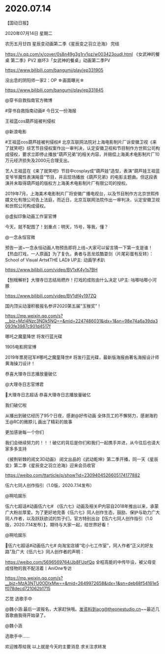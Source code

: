# 2020.07.14


【国动日报】

2020年07月14日  星期二

农历五月廿四
 星辰变动画第二季《星辰变之羽立沧海》 完结

https://v.qq.com/x/cover/0s8n49g3g1rv1oz/w003423oudl.html
 《女武神的餐桌 第二季》PV2 崩坏3「女武神的餐桌」动画第二季PV

https://www.bilibili.com/bangumi/play/ep331905

 
没出息的阴阳师一家2：OP ☆画面曝光☆

https://www.bilibili.com/bangumi/play/ep331845


@穿书自救指南官方微博                            

#穿书自救指南动画# 今日又一份海报


王祖蓝cos葫芦娃被判侵权

@新浪电影                            

#王祖蓝cos葫芦娃被判侵权# 北京互联网法院对上海电影制片厂诉安徽卫视《来了就笑吧》综艺节目侵权案作出一审判决，认定安徽卫视和节目制作方世熙公司构成侵权，要求立即停止播放“葫芦兄弟”的相关内容，并赔偿上海美术电影制片厂10万元经济损失及2000元合理支出。

艺人王祖蓝在《来了就笑吧》节目中cosplay成“葫芦娃”造型，表演“葫芦娃王祖蓝变爷爷魔性表演飚音”节目，并且现场播放《葫芦兄弟》的电影主题曲。但这段表演并未取得葫芦娃的版权方上海美术电影制片厂有限公司的授权。

2019年7月，上海美术电影制片厂将安徽广播电视台，以及节目制作方北京世熙传媒文化有限公司告上法庭，而近日，北京互联网法院作出一审判决，认定安徽卫视和世熙公司构成侵权。


@虚拟印象动画工作室官博                            

今天，就不配图了！划重点：明天，15号，等我，懂？

@一念永恒官微    

预告一波~一念永恒动画人物预告即将上线~大家可以留言猜一下第一支是谁！
【热血打戏，一人原画】为了复仇，勇者与恶龙炫酷耍剑（片尾彩蛋有反转）：School of Visual Arts《THE LAD》 UP主: 动画学术趴

https://www.bilibili.com/video/BV1xK4y1s7BH

 
【刨根解析】大理寺日志结局燃炸！打戏的成败由什么决定 UP主: 咕唧咕唧小河豚


https://www.bilibili.com/video/BV1df4y197ZQ

 


国内顶尖动漫积极报名参评2020第五届“玉猴奖”！


https://mp.weixin.qq.com/s?__biz=MzI4Nzc3NDk5NQ==&mid=2247486031&idx=1&sn=98e74a6a39da3093fe3987c901d4517f

哪吒之魔童降世  将发行蓝光碟

1905电影网官博                                                                                           

2019年票房冠军#哪吒之魔童降世# 将发行蓝光碟，最新版海报由著名海报设计师黄海操刀设计！


恭喜大理寺日志播放量破亿

  @大理寺日志官博君                                                            

大理寺日志超话 恭喜大理寺日志播放量破亿

我们破亿啦

从播出到破亿经历了95个日夜，感谢@好传动画 全体员工的不懈努力，感谢海豹王@RC的微脖儿 画出了精彩的故事

更加感谢每一个你们

我们会继续努力的！！！破亿的背后是你们和我们一起携手并进，从今往后也请大家多多支持


《披荆斩棘的阅文3D动画》 阅文出品的《武动乾坤》第二季开播，同一天《星辰变》第二季《星辰变之羽立沧海》迎来会员收官


https://weibo.com/ttarticle/p/show?id=2309404526605174177882


伍六七同人创作指引（1.0版，2020.7.14发布）

@啊哈娱乐 

 伍六七超话#动画伍六七#
《伍六七》动画及相关IP内容自2018年推出以来，承蒙广大粉丝厚爱。为了更好地完善《伍六七》同人创作生态，鼓励、保护与助力广大同人作者，以及跃跃欲试的剪子们，官方特别出台【伍六七同人创作指引（1.0版，2020.7.14发布）】，期待与大家一起，给世界好看！


@啊哈娱乐                            

伍六七超话#动画伍六七# 向淘宝店铺“宅小七工作室”，同人作者“正义的好友路”及广大《伍六七》同人创作者的声明：

https://weibo.com/5696569764/Jb8FUpfQq
全程高能的中传毕设，被父母变成怪物的我不配活着丨AniOne专访

https://mp.weixin.qq.com/s?__biz=MzA3NTU0ODIxMw==&mid=2649972658&idx=1&sn=deb68f54161e5f078decd721062b1715

 
芯觉 选歌手中

@魏小涵:最后一波报名，大家赶快哦。发资料到acg@theonestudio.cn~~最近几首歌曲我得开始录了。

@魏小涵  

选歌手中…… 

欢迎推荐给我
以上就是今天的主要消息
求关注求转发




